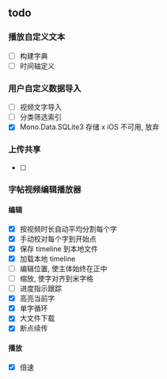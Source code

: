 ## todo

### 播放自定义文本
- [ ] 构建字典
- [ ] 时间轴定义

### 用户自定义数据导入
- [ ] 视频文字导入
- [ ] 分类筛选索引
- [x] Mono.Data.SQLite3 存储 x iOS 不可用, 放弃

### 上传共享
- [ ] 

### 字帖视频编辑播放器
#### 编辑
- [x] 按视频时长自动平均分割每个字
- [x] 手动校对每个字到开始点
- [x] 保存 timeline 到本地文件
- [x] 加载本地 timeline 
- [ ] 编辑位置, 使主体始终在正中
- [ ] 缩放, 使字对齐到米字格
- [ ] 进度指示跟踪
- [x] 高亮当前字
- [x] 单字循环
- [x] 大文件下载
- [x] 断点续传

#### 播放
- [x] 倍速
